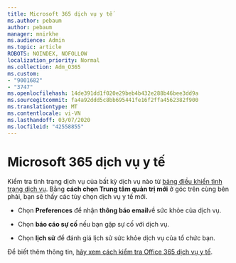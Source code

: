 ```yaml
---
title: Microsoft 365 dịch vụ y tế
ms.author: pebaum
author: pebaum
manager: mnirkhe
ms.audience: Admin
ms.topic: article
ROBOTS: NOINDEX, NOFOLLOW
localization_priority: Normal
ms.collection: Adm_O365
ms.custom:
- "9001682"
- "3747"
ms.openlocfilehash: 14de391dd1f020e29beb4b432e288b46bee3dd9a
ms.sourcegitcommit: fa4a92ddd5c8bb695441fe16f2ffa4562382f900
ms.translationtype: MT
ms.contentlocale: vi-VN
ms.lasthandoff: 03/07/2020
ms.locfileid: "42558855"
---
```

# <a name="microsoft-365-service-health"></a>Microsoft 365 dịch vụ y tế


Kiểm tra tình trạng dịch vụ của bất kỳ dịch vụ nào từ [bảng điều khiển tình trạng dịch vụ](https://admin.microsoft.com/Adminportal/Home?source=applauncher#/servicehealth). Bằng **cách chọn Trung tâm quản trị mới** ở góc trên cùng bên phải, bạn sẽ thấy các tùy chọn dịch vụ y tế mới.

- Chọn **Preferences** để nhận **thông báo email**về sức khỏe của dịch vụ.

- Chọn **báo cáo sự cố** nếu bạn gặp sự cố với dịch vụ.

- Chọn **lịch sử** để đánh giá lịch sử sức khỏe dịch vụ của tổ chức bạn. 

Để biết thêm thông tin, [hãy xem cách kiểm tra Office 365 dịch vụ y tế](https://docs.microsoft.com/en-us/office365/enterprise/view-service-health). 